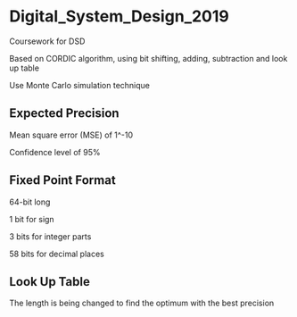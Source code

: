 # Digital_System_Design_2019

Coursework for DSD

Based on CORDIC algorithm, using bit shifting, adding, subtraction and look up table

Use Monte Carlo simulation technique

## Expected Precision

Mean square error (MSE) of 1^-10

Confidence level of 95%

## Fixed Point Format

64-bit long

1 bit for sign

3 bits for integer parts

58 bits for decimal places

## Look Up Table

The length is being changed to find the optimum with the best precision

